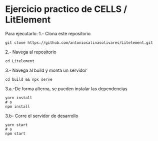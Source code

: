 # Ejercicio practico de CELLS / LitElement

Para ejecutarlo: 
1.- Clona este repositorio
```
git clone https://github.com/antoniosalinasolivares/Litelement.git
```

2.- Navega al repositorio 
```
cd Litelement
```

3.- Navega al build y monta un servidor
```
cd build && npx serve
```

3.a.-De forma alterna, se pueden instalar las dependencias
```
yarn install 
# o 
npm install
```

3.b- Corre el servidor de desarrollo
```
yarn start
# o
npm start 
```
